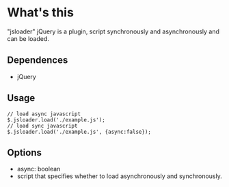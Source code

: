 # What's this
"jsloader" jQuery is a plugin, script synchronously and asynchronously and can be loaded.

## Dependences
* jQuery

## Usage
	// load async javascript
	$.jsloader.load('./example.js');
	// load sync javascript
	$.jsloader.load('./example.js', {async:false});

## Options
* async: boolean
 * script that specifies whether to load asynchronously and synchronously.
